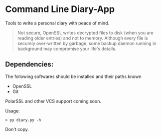 # Command Line Diary-App

Tools to write a personal diary with peace of mind.

> Not secure, OpenSSL writes decrypted files to disk (when you are reading older entries) and not to memory. Although every file is securely over-written by garbage, some backup daemon running in background may compromise your life's details.

## Dependencies:

The following softwares should be installed and their paths known
- OpenSSL
- Git

PolarSSL and other VCS support coming soon.

Usage:

	> py diary.py -h

Don't copy.

